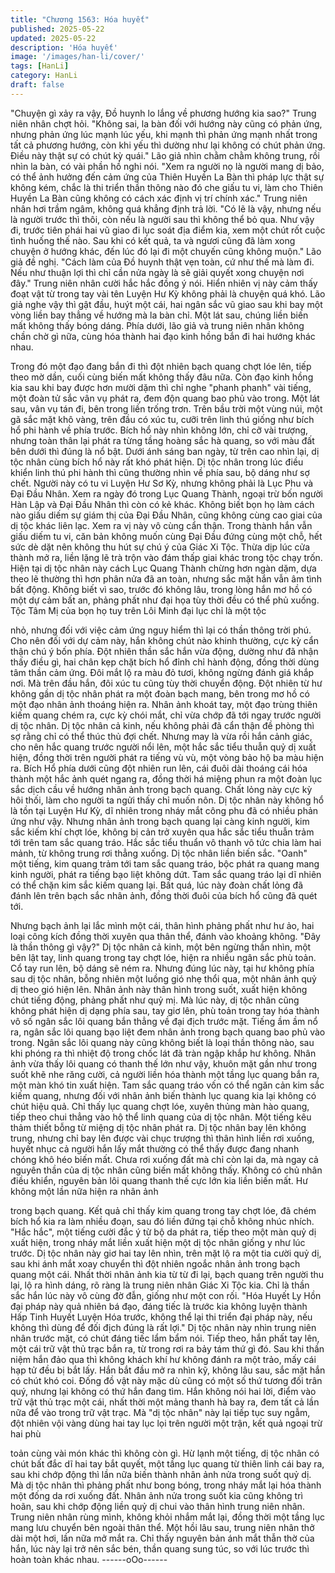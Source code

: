 ```yaml
---
title: "Chương 1563: Hóa huyết"
published: 2025-05-22
updated: 2025-05-22
description: 'Hóa huyết'
image: '/images/han-li/cover/'
tags: [HanLi]
category: HanLi
draft: false
---
```


"Chuyện gì xảy ra vậy, Đồ huynh lo lắng về phương hướng kia
sao?" Trung niên nhân chợt hỏi.
"Không sai, la bàn đối với hướng này cũng có phản ứng, nhưng
phản ứng lúc mạnh lúc yếu, khi mạnh thì phản ứng mạnh nhất
trong tất cả phương hướng, còn khi yếu thì dường như lại không
có chút phản ứng. Điều này thật sự có chút kỳ quái." Lão giả nhìn
chằm chằm không trung, rồi nhìn la bàn, có vài phần hồ nghi nói.
"Xem ra người nọ là người mang dị bảo, có thể ảnh hưởng đến
cảm ứng của Thiên Huyền La Bàn thì pháp lực thật sự không
kém, chắc là thi triển thần thông nào đó che giấu tu vi, làm cho
Thiên Huyền La Bàn cũng không có cách xác định vị trí chính
xác." Trung niên nhân hơi trầm ngâm, không quá khẳng định trả
lời.
"Có lẽ là vậy, nhưng nếu là người trước thì thôi, còn nếu là người
sau thì không thể bỏ qua. Như vậy đi, trước tiên phái hai vũ giao
đi lục soát địa điểm kia, xem một chút rốt cuộc tình huống thế
nào. Sau khi có kết quả, ta và ngươi cũng đã làm xong chuyện ở
hướng khác, đến lúc đó lại đi một chuyến cũng không muộn." Lão
giả đề nghị. "Cách làm của Đồ huynh thật vẹn toàn, cứ như thế
mà làm đi. Nếu như thuận lợi thì chỉ cần nửa ngày là sẽ giải quyết
xong chuyện nơi đây." Trung niên nhân cười hắc hắc đồng ý nói.
Hiển nhiên vị này cảm thấy đoạt vật từ trong tay vài tên Luyện Hư
Kỳ không phải là chuyện quá khó.
Lão giả nghe vậy thì gật đầu, huýt một cái, hai ngân sắc vũ giao
sau khi bay một vòng liền bay thẳng về hướng mà la bàn chỉ. Một
lát sau, chúng liền biến mất không thấy bóng dáng. Phía dưới, lão
giả và trung niên nhân không chần chờ gì nữa, cùng hóa thành
hai đạo kinh hồng bắn đi hai hướng khác nhau.

Trong đó một đạo đang bắn đi thì đột nhiên bạch quang chợt lóe
lên, tiếp theo mờ dần, cuối cùng biến mất không thấy đâu nữa.
Còn đạo kinh hồng kia sau khi bay được hơn mười dặm thì chỉ
nghe "phanh phanh" vài tiếng, một đoàn tử sắc vân vụ phát ra,
đem độn quang bao phủ vào trong. Một lát sau, vân vụ tán đi, bên
trong liền trống trơn.
Trên bầu trời một vùng núi, một gã sắc mặt khô vàng, trên đầu có
xúc tu, cưỡi trên linh thú giống như bích hổ phi hành về phía
trước.
Bích hổ này nhìn không lớn, chỉ cỡ vài trượng, nhưng toàn thân
lại phát ra từng tầng hoàng sắc hà quang, so với màu đất bên
dưới thì đúng là nổ bật. Dưới ánh sáng ban ngày, từ trên cao nhìn
lại, dị tộc nhân cùng bích hổ này rất khó phát hiện.
Dị tộc nhân trong lúc điều khiển linh thú phi hành thì cũng thường
nhìn về phía sau, bộ dáng như sợ chết.
Người này có tu vi Luyện Hư Sơ Kỳ, nhưng không phải là Lục
Phu và Đại Đầu Nhân. Xem ra ngày đó trong Lục Quang Thành,
ngoại trừ bốn người Hàn Lập và Đại Đầu Nhân thì còn có kẻ
khác. Không biết bọn họ làm cách nào giấu diếm sự giám thị của
Đại Đầu Nhân, cũng không cùng cao giai của dị tộc khác liên lạc.
Xem ra vị này vô cùng cẩn thận.
Trong thành hắn vẫn giấu diếm tu vi, căn bản không muốn cùng
Đại Đầu đứng cùng một chỗ, hết sức dè dặt nên không thu hút sự
chú ý của Giác Xi Tộc. Thừa dịp lúc cửa thành mở ra, liền lặng lẽ
trà trộn vào đám thấp giai khác trong tộc chạy trốn.
Hiện tại dị tộc nhân này cách Lục Quang Thành chừng hơn ngàn
dặm, dựa theo lẽ thường thì hơn phân nửa đã an toàn, nhưng
sắc mặt hắn vẫn âm tình bất động.
Không biết vì sao, trước đó không lâu, trong lòng hắn mơ hồ có
một dự cảm bất an, phảng phất như đại họa tùy thời đều có thể
phủ xuống.
Tộc Tâm Mị của bọn họ tuy trên Lôi Minh đại lục chỉ là một tộc

nhỏ, nhưng đối với việc cảm ứng nguy hiểm thì lại có thần thông
trời phú. Cho nên đối với dự cảm này, hắn không chút nào khinh
thường, cực kỳ cẩn thận chú ý bốn phía.
Đột nhiên thần sắc hắn vừa động, dường như đã nhận thấy điều
gì, hai chân kẹp chặt bích hổ đỉnh chỉ hành động, đồng thời dùng
tâm thần cảm ứng. Đôi mắt lộ ra màu đỏ tươi, không ngừng đánh
giá khắp nơi. Mà trên đầu hắn, đôi xúc tu cũng tùy thời chuyển
động.
Đột nhiên từ hư không gần dị tộc nhân phát ra một đoàn bạch
mang, bên trong mơ hồ có một đạo nhân ảnh thoáng hiện ra.
Nhân ảnh khoát tay, một đạo trùng thiên kiếm quang chém ra, cực
kỳ chói mắt, chỉ vừa chớp đã tới ngay trước người dị tộc nhân.
Dị tộc nhân cả kinh, nếu không phải đã cẩn thận đề phòng thì sợ
rằng chỉ có thể thúc thủ đợi chết. Nhưng may là vừa rồi hắn cảnh
giác, cho nên hắc quang trước người nổi lên, một hắc sắc tiểu
thuẫn quỷ dị xuất hiện, đồng thời trên người phát ra tiếng vù vù,
một vòng bảo hộ ba màu hiện ra.
Bích Hổ phía dưới cũng đột nhiên run lên, cái đuôi dài thoáng cái
hóa thành một hắc ảnh quét ngang ra, đồng thời há miệng phun
ra một đoàn lục sắc dịch cầu về hướng nhân ảnh trong bạch
quang. Chất lỏng này cực kỳ hôi thối, làm cho người ta ngửi thấy
chỉ muốn nôn. Dị tộc nhân này không hổ là tồn tại Luyện Hư Kỳ,
dĩ nhiên trong nháy mắt công phu đã có nhiều phản ứng như vậy.
Nhưng nhân ảnh trong bạch quang lại càng kinh người, kim sắc
kiếm khí chợt lóe, không bị cản trở xuyên qua hắc sắc tiểu thuẫn
trảm tới trên tam sắc quang tráo. Hắc sắc tiểu thuẩn vô thanh vô
tức chia làm hai mảnh, từ không trung rơi thẳng xuống. Dị tộc
nhân liền biến sắc. "Oanh" một tiếng, kim quang trảm tới tam sắc
quang tráo, bộc phát ra quang mang kinh người, phát ra tiếng bạo
liệt không dứt. Tam sắc quang tráo lại dĩ nhiên có thể chặn kim
sắc kiếm quang lại.
Bất quá, lúc này đoàn chất lỏng đã đánh lên trên bạch sắc nhân
ảnh, đồng thời đuôi của bích hổ cũng đã quét tới.

Nhưng bạch ảnh lại lắc mình một cái, thân hình phảng phất như
hư ảo, hai loại công kích đồng thời xuyên qua thân thể, đánh vào
khoảng không.
"Đây là thần thông gì vậy?" Dị tộc nhân cả kinh, một bên ngừng
thần nhìn, một bên lật tay, linh quang trong tay chợt lóe, hiện ra
nhiều ngân sắc phù toản. Cổ tay run lên, bộ dáng sẽ ném ra.
Nhưng đúng lúc này, tại hư không phía sau dị tộc nhân, bỗng
nhiên một luồng gió nhẹ thổi qua, một nhân ảnh quỷ dị theo gió
hiện lên. Nhân ảnh này thân hình trong suốt, xuất hiện không chút
tiếng động, phảng phất như quỷ mị.
Mà lúc này, dị tộc nhân cũng không phát hiện dị dạng phía sau,
tay giơ lên, phù toản trong tay hóa thành vô số ngân sắc lôi quang
bắn thẳng về đại địch trước mặt.
Tiếng ầm ầm nổ ra, ngân sắc lôi quang bạo liệt đem nhân ảnh
trong bạch quang bao phủ vào trong. Ngân sắc lôi quang này
cũng không biết là loại thần thông nào, sau khi phóng ra thì nhiệt
độ trong chốc lát đã tràn ngập khắp hư không.
Nhân ảnh vừa thấy lôi quang có thanh thế lớn như vậy, khuôn mặt
gần như trong suốt khẽ nhe răng cười, cả người liền hóa thành
một tầng lục quang bắn ra, một màn khó tin xuất hiện.
Tam sắc quang tráo vốn có thể ngăn cản kim sắc kiếm quang,
nhưng đối với nhân ảnh biến thành lục quang kia lại không có
chút hiệu quả. Chỉ thấy lục quang chợt lóe, xuyên thủng màn hào
quang, tiếp theo chui thẳng vào hộ thể linh quang của dị tộc nhân.
Một tiếng kêu thảm thiết bỗng từ miệng dị tộc nhân phát ra.
Dị tộc nhân bay lên không trung, nhưng chỉ bay lên được vài chục
trượng thì thân hình liền rơi xuống, huyết nhục cả người hắn lấy
mắt thường có thể thấy được đang nhanh chóng khô héo biến
mất. Chưa rơi xuống đất mà chỉ còn lại da, mà ngay cả nguyên
thần của dị tộc nhân cũng biến mất không thấy.
Không có chủ nhân điều khiển, nguyên bản lôi quang thanh thế
cực lớn kia liền biến mất. Hư không một lần nữa hiện ra nhân ảnh

trong bạch quang.
Kết quả chỉ thấy kim quang trong tay chợt lóe, đã chém bích hổ
kia ra làm nhiều đoạn, sau đó liền đứng tại chỗ không nhúc nhích.
"Hắc hắc", một tiếng cười đắc ý từ bộ da phát ra, tiếp theo một
màn quỷ dị xuất hiện, trong nháy mắt liền xuất hiện một dị tộc
nhân giống y như lúc trước.
Dị tộc nhân này giơ hai tay lên nhìn, trên mặt lộ ra một tia cười
quỷ dị, sau khi ánh mắt xoay chuyển thì đột nhiên ngoắc nhân
ảnh trong bạch quang một cái.
Nhất thời nhân ảnh kia từ từ đi lại, bạch quang trên người thu lại,
lộ ra hình dáng, rõ ràng là trung niên nhân Giác Xi Tộc kia.
Chỉ là thần sắc hắn lúc này vô cùng đờ đẫn, giống như một con
rối.
"Hóa Huyết Ly Hồn đại pháp này quả nhiên bá đạo, đáng tiếc là
trước kia không luyện thành Hấp Tinh Huyết Luyện Hóa trước,
không thể lại thi triển đại pháp này, nếu không thì dùng để đối
địch đúng là rất lợi." Dị tộc nhân này nhìn trung niên nhân trước
mặt, có chút đáng tiếc lẩm bẩm nói.
Tiếp theo, hắn phất tay lên, một cái trữ vật thủ trạc bắn ra, từ
trong rơi ra bảy tám thứ gì đó.
Sau khi thần niệm hắn đảo qua thì không khách khí hư không
đánh ra một trảo, mấy cái hạp tử đều bị bắt lấy. Hắn bắt đầu mở
ra nhìn kỹ, không lâu sau, sắc mặt hắn có chút khó coi. Đống đồ
vật này mặc dù cũng có một số thứ tương đối trân quý, nhưng lại
không có thứ hắn đang tìm.
Hắn không nói hai lời, điểm vào trữ vật thủ trạc một cái, nhất thời
một mảng thanh hà bay ra, đem tất cả lần nữa để vào trong trữ
vật trạc.
Mà "dị tộc nhân" này lại tiếp tục suy ngẫm, đột nhiên vội vàng
dùng hai tay lục lọi trên người một trận, kết quả ngoại trừ hai phù

toản cùng vài món khác thì không còn gì.
Hừ lạnh một tiếng, dị tộc nhân có chút bất đắc dĩ hai tay bắt
quyết, một tầng lục quang từ thiên linh cái bay ra, sau khi chớp
động thì lần nữa biến thành nhân ảnh nửa trong suốt quỷ dị.
Mà dị tộc nhân thì phảng phất như bong bóng, trong nháy mắt lại
hóa thành một đống da rơi xuống đất.
Nhân ảnh nửa trong suốt kia cũng không trì hoãn, sau khi chớp
động liền quỷ dị chui vào thân hình trung niên nhân.
Trung niên nhân rùng mình, không khỏi nhắm mắt lại, đồng thời
một tầng lục mang lưu chuyển bên ngoài thân thể. Một hồi lâu
sau, trung niên nhân thở dài một hơi, lần nữa mở mắt ra. Chỉ thấy
nguyên bản ánh mắt thẫn thờ của hắn, lúc này lại trở nên sắc
bén, thần quang sung túc, so với lúc trước thì hoàn toàn khác
nhau.
------oOo------
